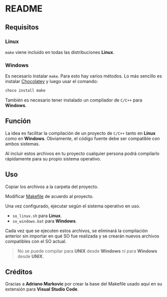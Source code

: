 # README

## Requisitos

### Linux

`make` viene incluido en todas las distribuciones **Linux**.

### Windows

Es necesario instalar `make`. Para esto hay varios métodos. Lo más sencillo es instalar [Chocolatey](https://chocolatey.org/install) y luego usar el comando:

```bash
choco install make
```

También es necesario tener instalado un compilador de `C/C++` para **Windows**.

## Función

La idea es facilitar la compilación de un proyecto de `C/C++` tanto en **Linux** como en **Windows**. Obviamente, el código fuente debe ser compatible con ambos sistemas.

Al incluir estos archivos en tu proyecto cualquier persona podrá compilarlo rápidamente para su propio sistema operativo.

## Uso

Copiar los archivos a la carpeta del proyecto.

Modificar [Makefile](Makefile) de acuerdo al proyecto.

Una vez configurado, ejecutar según el sistema operativo en uso.

- `so_linux.sh` para **Linux**.
- `so_windows.bat` para **Windows**.

Cada vez que se ejecuten estos archivos, se eliminará la compilación anterior sin importar en qué SO fue realizada y se crearán nuevos archivos compatibles con el SO actual.
> No se puede compilar para **UNIX** desde **Windows** ni para **Windows** desde **UNIX**.

## Créditos

Gracias a **Adriano Markovic** por crear la base del Makefile usado aquí en su extensión para **Visual Studio Code**.
